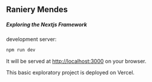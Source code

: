 ## Raniery Mendes
##### Exploring the Nextjs Framework

development server:

```bash
npm run dev
```

It will be served at [http://localhost:3000](http://localhost:3000) on your browser.


This basic exploratory project is deployed on Vercel. 